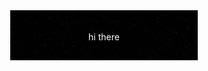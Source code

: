 <div style="position: relative; text-align: center;">
  <img src="banner.png" style="max-width: 300px; max-height: 300px;" title="hi there">
  <div style="position: absolute; top: 50%; left: 50%; transform: translate(-50%, -50%); color: white;">hi there</div>
</div>
